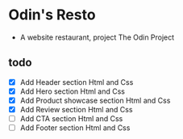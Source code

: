 # Odin's Resto

- A website restaurant, project The Odin Project

## todo
- [x] Add Header section Html and Css
- [x] Add Hero section Html and Css
- [x] Add Product showcase section Html and Css
- [x] Add Review section Html and Css
- [ ] Add CTA section Html and Css
- [ ] Add Footer section Html and Css
